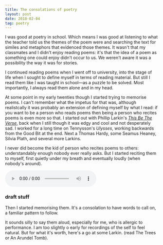 ```yaml
---
title: The consolations of poetry
layout: post
date: 2018-02-04
tag: poetry
---
```


I was good at poetry in school. Which means I was good at listening to what the teacher told us the themes of the poem were and searching the text for similes and metaphors that evidenced those themes. It wasn't that my classmates and I didn't enjoy reading poems: it's that the idea of a poem as something one could enjoy didn't occur to us. We weren't aware it was a possibility the way it was for stories.

I continued reading poems when I went off to university, into the stage of life when I sought to define myself in terms of reading material. But still I read them like I was taught in school&mdash;as a puzzle to be solved. Most importantly, I always read them alone and in my head.

At some point in my early twenties though I started trying to memorise poems. I can't remember what the impetus for that was, although realistcally it was probably an extension of defining myself by what I read: if you want to be a person who reads poems then being a person who recites poems is even more so that. I started out with Phillip Larkin's *[This Be The Verse](https://allpoetry.com/This-Be-The-Verse)*, back when I still though it was edgy and cool and not desperately sad. I worked for a long time on Tennysson's *Ulysses*, working backwards from the Good Bit at the end. Next a Thomas Hardy, some Seamus Heaney, Silvia Plath, and several more Larkins.

I never did become the kid of person who recites poems to others: understandably enough nobody ever really asks. But I started reciting them to myself, first quietly under my breath and eventually loudly (when nobody's around).

<audio controls src="/assets/sound/nocturne-christmas-2012.mp3">
   <a href="/assets/sound/nocturne-christmas-2012.mp3">Nocturne: Christmas 2012 (10:12) - MP3 - 3.2MB</a>
</audio>

### draft stuff

Then I started memorising them. It's a consolation to have words to call on, a familiar pattern to follow.


It sounds silly to say them aloud, especially for me, who is allergic to performance. I am too slightly o early for recordings of the self to feel natural.
But for what it's worth, here's a go at some Larkin. (read The Trees or An Arundel Tomb).
